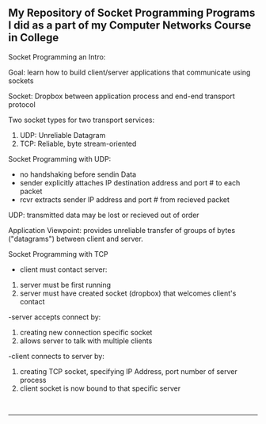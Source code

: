 ## My Repository of Socket Programming Programs I did as a part of my Computer Networks Course in College

Socket Programming an Intro: 

Goal: learn how to build client/server applications that communicate using sockets

Socket: Dropbox between application process and end-end transport protocol

Two socket types for two transport services: 
1. UDP: Unreliable Datagram 
2. TCP: Reliable, byte stream-oriented

Socket Programming with UDP:
- no handshaking before sendin Data
- sender explicitly attaches IP destination address and port # to each packet
- rcvr extracts sender IP address and port # from recieved packet

UDP: transmitted data may be lost or recieved out of order

Application Viewpoint: provides unreliable transfer of groups of bytes ("datagrams") between client and server.

Socket Programming with TCP 
- client must contact server:
1. server must be first running
2. server must have created socket (dropbox) that welcomes client's contact

-server accepts connect by:
1. creating new connection specific socket
2. allows server to talk with multiple clients

-client connects to server by:
1. creating TCP socket, specifying IP Address, port number of server process
2. client socket is now bound to that specific server
<br>

---






